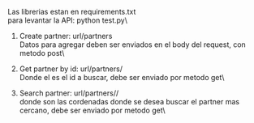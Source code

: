 Las librerias estan en requirements.txt\
para levantar la API: python test.py\

1. Create partner:
url/partners\
Datos para agregar deben ser enviados en el body del request, con metodo post\

2. Get partner by id:
url/partners/<id>\
Donde el <id> es el id a buscar, debe ser enviado por metodo get\

3. Search partner:
url/partners/<lng>/<lat>\
donde <lng> <lat> son las cordenadas donde se desea buscar el partner mas cercano, debe ser enviado por metodo get\
